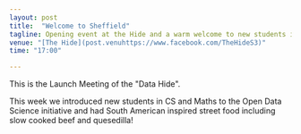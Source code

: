 ```yaml
---
layout: post
title:  "Welcome to Sheffield"
tagline: Opening event at the Hide and a warm welcome to new students in Sheffield.
venue: "[The Hide](post.venuhttps://www.facebook.com/TheHideS3)"
time: "17:00"

---
```


This is the Launch Meeting of the "Data Hide". 

This week we introduced new students in CS and Maths to the Open Data Science initiative and had South American inspired street food including slow cooked beef and quesedilla!

